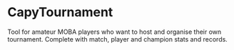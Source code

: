 # CapyTournament
Tool for amateur MOBA players who want to host and organise their own tournament. Complete with match, player and champion stats and records.
